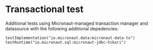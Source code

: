 # Transactional test

Additional tests using Micronaut-managed transaction manager and datasource with the following additional depedencies:

```
testImplementation("io.micronaut.data:micronaut-data-tx")
testRuntime("io.micronaut.sql:micronaut-jdbc-hikari")
```
